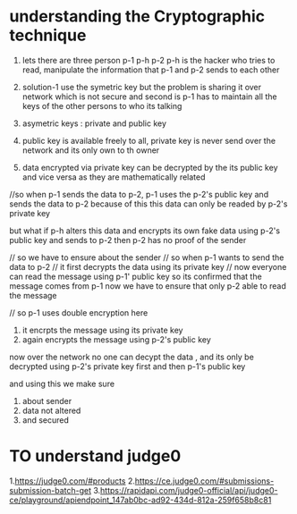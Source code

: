 # understanding the Cryptographic technique
1. lets there are three person p-1 p-h p-2 
p-h is the hacker who tries to read, manipulate the information that p-1 and p-2 sends to each other 

2. solution-1 use the symetric key but the problem is sharing it over network which is not secure and second is p-1 has to maintain all the keys of the other persons to who its talking 

3. asymetric keys : private and public key
1. public key is available freely to all, private key is never send over the network and its only own to th owner
3. data encrypted via private key can be decrypted by the its public key and vice versa as they are mathematically related 


//so when p-1 sends the data to p-2, p-1 uses the  p-2's public key and sends the data to p-2 
because of this this data can only be readed by p-2's
private key 

but what if p-h alters this data and encrypts its own fake data using p-2's public key and sends to p-2 then 
p-2 has no proof of the sender

// so we have to ensure about the sender 
// so when p-1 wants to send the data to p-2
// it first decrypts the data using its private key
// now everyone can read the message using p-1' public key so its confirmed that the message comes from p-1
now we have to ensure that only p-2 able to read the message

// so p-1 uses double encryption here
1. it encrpts the message using its private key
2. again encrypts the message using p-2's public key

now over the network no one can decypt the data , and its only be decrypted using p-2's private key first and then p-1's public key 


and using this we make sure
1. about sender
2. data not altered
3. and secured  



# TO understand judge0 
1.https://judge0.com/#products
2.https://ce.judge0.com/#submissions-submission-batch-get
3.https://rapidapi.com/judge0-official/api/judge0-ce/playground/apiendpoint_147ab0bc-ad92-434d-812a-259f658b8c81